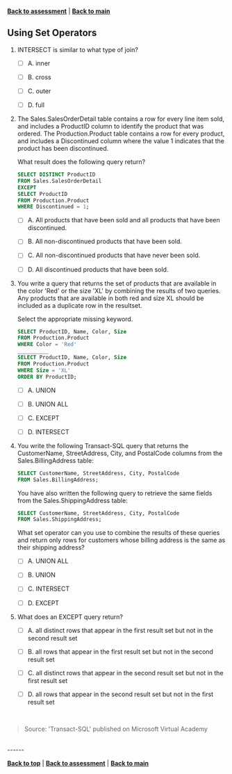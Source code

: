 <a id="top" />

<br/>


[**Back to assessment**](./assessment.md) |   [**Back to main**](../README.md) 

## Using Set Operators


1. INTERSECT is similar to what type of join?
    - [ ] A. 	inner
    - [ ] B. 	cross
    - [ ] C. 	outer
    - [ ] D. 	full
        

2. The Sales.SalesOrderDetail table contains a row for every line item sold, and includes a ProductID column to identify the product that was ordered.
    The Production.Product table contains a row for every product, and includes a Discontinued column where the value 1 indicates that the product has been discontinued.

    What result does the following query return?

    ```sql
    SELECT DISTINCT ProductID
    FROM Sales.SalesOrderDetail
    EXCEPT
    SELECT ProductID
    FROM Production.Product
    WHERE Discontinued = 1;
    ```

    - [ ] A. 	All products that have been sold and all products that have been discontinued.
    - [ ] B. 	All non-discontinued products that have been sold.
    - [ ] C. 	All non-discontinued products that have never been sold.
    - [ ] D. 	All discontinued products that have been sold.
	
	

3. You write a query that returns the set of products that are available in the color 'Red' or the size 'XL' by combining the results of two queries. Any products that are available in both red and size XL should be included as a duplicate row in the resultset.

    Select the appropriate missing keyword.

    ```sql
    SELECT ProductID, Name, Color, Size
    FROM Production.Product
    WHERE Color = 'Red'
    __________
    SELECT ProductID, Name, Color, Size
    FROM Production.Product
    WHERE Size = 'XL'
    ORDER BY ProductID;
    ```

    - [ ] A. 	UNION
    - [ ] B. 	UNION ALL
    - [ ] C. 	EXCEPT
    - [ ] D. 	INTERSECT
	
	

4. You write the following Transact-SQL query that returns the CustomerName, StreetAddress, City, and PostalCode columns from the Sales.BillingAddress table:

    ```sql
    SELECT CustomerName, StreetAddress, City, PostalCode
    FROM Sales.BillingAddress;
    ```

    You have also written the following query to retrieve the same fields from the Sales.ShippingAddress table:

    ```sql
    SELECT CustomerName, StreetAddress, City, PostalCode
    FROM Sales.ShippingAddress;
    ```

    What set operator can you use to combine the results of these queries and return only rows for customers whose billing address is the same as their shipping address?
    - [ ] A. 	UNION ALL
    - [ ] B. 	UNION
    - [ ] C. 	INTERSECT
    - [ ] D. 	EXCEPT
	

5. What does an EXCEPT query return?

    - [ ] A. 	all distinct rows that appear in the first result set but not in the second result set
    - [ ] B. 	all rows that appear in the first result set but not in the second result set
    - [ ] C. 	all distinct rows that appear in the second result set but not in the first result set
    - [ ] D. 	all rows that appear in the second result set but not in the first result set


<br/>

> Source: 'Transact-SQL' published on Microsoft Virtual Academy

<br/>
------

[**Back to top**](#top) | [**Back to assessment**](./assessment.md) | [**Back to main**](../README.md) 